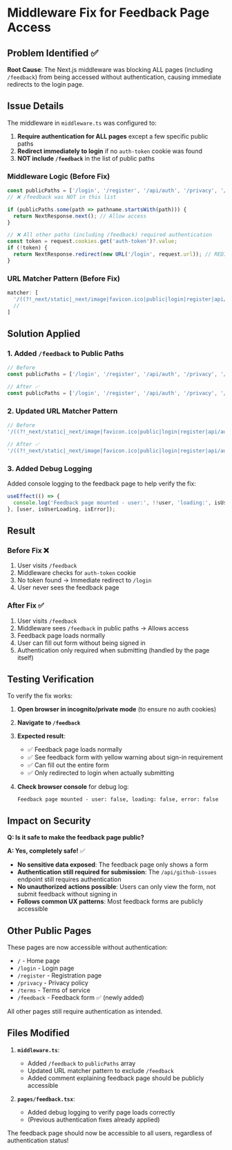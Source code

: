 # Middleware Fix for Feedback Page Access

## Problem Identified ✅

**Root Cause**: The Next.js middleware was blocking ALL pages (including `/feedback`) from being accessed without authentication, causing immediate redirects to the login page.

## Issue Details

The middleware in `middleware.ts` was configured to:
1. **Require authentication for ALL pages** except a few specific public paths
2. **Redirect immediately to login** if no `auth-token` cookie was found
3. **NOT include `/feedback`** in the list of public paths

### Middleware Logic (Before Fix)
```typescript
const publicPaths = ['/login', '/register', '/api/auth', '/privacy', '/terms'];
// ❌ /feedback was NOT in this list

if (publicPaths.some(path => pathname.startsWith(path))) {
  return NextResponse.next(); // Allow access
}

// ❌ All other paths (including /feedback) required authentication
const token = request.cookies.get('auth-token')?.value;
if (!token) {
  return NextResponse.redirect(new URL('/login', request.url)); // REDIRECT!
}
```

### URL Matcher Pattern (Before Fix)
```typescript
matcher: [
  '/((?!_next/static|_next/image|favicon.ico|public|login|register|api/auth|privacy|terms).*)',
  //                                                                                    ❌ /feedback not excluded
]
```

## Solution Applied

### 1. **Added `/feedback` to Public Paths**
```typescript
// Before
const publicPaths = ['/login', '/register', '/api/auth', '/privacy', '/terms'];

// After ✅
const publicPaths = ['/login', '/register', '/api/auth', '/privacy', '/terms', '/feedback'];
```

### 2. **Updated URL Matcher Pattern**
```typescript
// Before
'/((?!_next/static|_next/image|favicon.ico|public|login|register|api/auth|privacy|terms).*)'

// After ✅  
'/((?!_next/static|_next/image|favicon.ico|public|login|register|api/auth|privacy|terms|feedback).*)'
```

### 3. **Added Debug Logging**
Added console logging to the feedback page to help verify the fix:
```typescript
useEffect(() => {
  console.log('Feedback page mounted - user:', !!user, 'loading:', isUserLoading, 'error:', !!isError);
}, [user, isUserLoading, isError]);
```

## Result

### **Before Fix** ❌
1. User visits `/feedback`
2. Middleware checks for `auth-token` cookie
3. No token found → Immediate redirect to `/login`
4. User never sees the feedback page

### **After Fix** ✅
1. User visits `/feedback`
2. Middleware sees `/feedback` in public paths → Allows access
3. Feedback page loads normally
4. User can fill out form without being signed in
5. Authentication only required when submitting (handled by the page itself)

## Testing Verification

To verify the fix works:

1. **Open browser in incognito/private mode** (to ensure no auth cookies)
2. **Navigate to `/feedback`**
3. **Expected result**: 
   - ✅ Feedback page loads normally
   - ✅ See feedback form with yellow warning about sign-in requirement
   - ✅ Can fill out the entire form
   - ✅ Only redirected to login when actually submitting

4. **Check browser console** for debug log:
   ```
   Feedback page mounted - user: false, loading: false, error: false
   ```

## Impact on Security

**Q: Is it safe to make the feedback page public?**

**A: Yes, completely safe!** ✅

- **No sensitive data exposed**: The feedback page only shows a form
- **Authentication still required for submission**: The `/api/github-issues` endpoint still requires authentication
- **No unauthorized actions possible**: Users can only view the form, not submit feedback without signing in
- **Follows common UX patterns**: Most feedback forms are publicly accessible

## Other Public Pages

These pages are now accessible without authentication:
- `/` - Home page
- `/login` - Login page  
- `/register` - Registration page
- `/privacy` - Privacy policy
- `/terms` - Terms of service
- `/feedback` - Feedback form ✅ (newly added)

All other pages still require authentication as intended.

## Files Modified

1. **`middleware.ts`**:
   - Added `/feedback` to `publicPaths` array
   - Updated URL matcher pattern to exclude `/feedback`
   - Added comment explaining feedback page should be publicly accessible

2. **`pages/feedback.tsx`**:
   - Added debug logging to verify page loads correctly
   - (Previous authentication fixes already applied)

The feedback page should now be accessible to all users, regardless of authentication status!